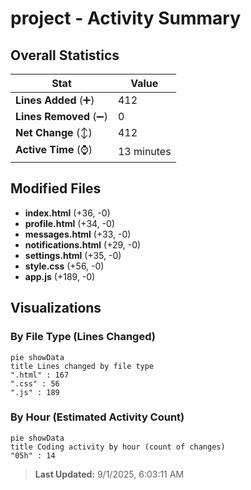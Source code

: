 # project - Activity Summary 

## Overall Statistics

| Stat                   | Value                                                             |
| ---------------------- | ----------------------------------------------------------------- |
| **Lines Added** (➕)   | 412                                          |
| **Lines Removed** (➖) | 0                                        |
| **Net Change** (↕)    | 412                |
| **Active Time** (⌚)   | 13 minutes |


## Modified Files
- **index.html** (+36, -0)
- **profile.html** (+34, -0)
- **messages.html** (+33, -0)
- **notifications.html** (+29, -0)
- **settings.html** (+35, -0)
- **style.css** (+56, -0)
- **app.js** (+189, -0)

## Visualizations

### By File Type (Lines Changed)

```mermaid
pie showData
title Lines changed by file type
".html" : 167
".css" : 56
".js" : 189
```

### By Hour (Estimated Activity Count)

```mermaid
pie showData
title Coding activity by hour (count of changes)
"05h" : 14
```


> **Last Updated:** 9/1/2025, 6:03:11 AM